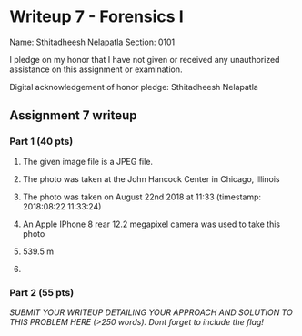 Writeup 7 - Forensics I
======

Name: Sthitadheesh Nelapatla
Section: 0101

I pledge on my honor that I have not given or received any unauthorized assistance on this assignment or examination.

Digital acknowledgement of honor pledge: Sthitadheesh Nelapatla

## Assignment 7 writeup

### Part 1 (40 pts)

1. The given image file is a JPEG file. 

2. The photo was taken at the John Hancock Center in Chicago, Illinois

3. The photo was taken on August 22nd 2018 at 11:33 (timestamp: 2018:08:22 11:33:24)

4. An Apple IPhone 8 rear 12.2 megapixel camera was used to take this photo

5. 539.5 m

6. 

### Part 2 (55 pts)

*SUBMIT YOUR WRITEUP DETAILING YOUR APPROACH AND SOLUTION TO THIS PROBLEM HERE (>250 words). Dont forget to include the flag!*
